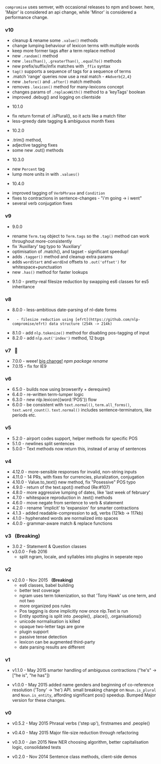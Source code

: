 `compromise` uses semver, with occasional releases to npm and bower.
here, 'Major' is considered an api change, while 'Minor' is considered a performance change.

### v10
- cleanup & rename some `.value()` methods
- change lumping behaviour of lexicon terms with multiple words
- keep more former tags after a term replace method
- new `.random()` method
- new `.lessThan()`, `.greaterThan()`, `.equalTo()` methods
- new prefix/suffix/infix matches with `_ffix` syntax
- `tag()` supports a sequence of tags for a sequence of terms
- .match 'range' queries now use a real match - `#Adverb{2,4}`
- new `.before()` and `.after()` match methods
- removes `.lexicon()` method for many-lexicons concept
- changes params of `.replaceWith()` method to a 'keyTags' boolean
- improved .debug() and logging on clientside
* 10.1.0
- fix return format of .isPlural(), so it acts like a match filter
- less-greedy date tagging & ambiguous month fixes
* 10.2.0
- .trim() method,
- adjective tagging fixes
- some new .out() methods
* 10.3.0
- new `Percent` tag
- lump more units in with `.values()`
* 10.4.0
- improved tagging of `VerbPhrase` and `Condition`
- fixes to contractions in sentence-changes - "i'm going ->  i went"
- several verb conjugation fixes

### v9  &nbsp;
* 9.0.0
- rename `Term.tag` object to `Term.tags` so the `.tag()` method can work throughout more-consistently
- fix 'Auxillary' tag typo to 'Auxiliary'
- optimisation of .match(), and tagset - significant speedup!
- adds `.tagger()` method and cleanup extra params
- adds `wordStart` and `wordEnd` offsets to `.out('offset')` for whitespace+punctuation
- new `.has()` method for faster lookups
* 9.1.0 - pretty-real filesize reduction by swapping es6 classes for es5 inheritance

### v8  &nbsp;
* 8.0.0 - less-ambitious date-parsing of nl-date forms
*       - filesize reduction using [efrt](https://github.com/nlp-compromise/efrt) data structure (254k -> 214k)
* 8.1.0 - add `nlp.tokenize()` method for disabling pos-tagging of input
* 8.2.0 - add `nlp.out('index')` method, 12 bugs

### v7  &nbsp; :postal_horn:
* 7.0.0 - weee! [big change!](https://github.com/nlp-compromise/compromise/wiki/v7-Upgrade,-welcome) *npm package rename*
* 7.0.15 - fix for IE9

### v6  &nbsp;  
* 6.5.0 - builds now using browserify + derequire()
* 6.4.0 - re-written term-lumper logic
* 6.3.0 - new nlp.lexicon({word:'POS'}) flow
* 6.0.0 - be consistent with `text.normal()`, `term.all_forms()`, `text.word_count()`. `text.normal()` includes sentence-terminators, like periods etc.

### v5  &nbsp;  
* 5.2.0 - airport codes support, helper methods for specific POS
* 5.1.0 - newlines split sentences
* 5.0.0 - Text methods now return this, instead of array of sentences

### v4  &nbsp;  
* 4.12.0 - more-sensible responses for invalid, non-string inputs
* 4.11.0 - 14 PRs, with fixes for currencies, pluralization, conjugation
* 4.10.0 - Value.to_text() new method, fix "Posessive" POS typo
* 4.9.0 - return of the text.spot() method (Re:#107)
* 4.8.0 - more aggressive lumping of dates, like 'last week of february'
* 4.7.0 - whitespace reproduction in .text() methods
* 4.6.0 - move negate from sentence to verb & statement
* 4.2.0 - rename 'implicit' to 'expansion' for smarter contractions
* 4.1.3 - added readable-compression to adj, verbs (121kb -> 117kb)
* 4.1.0 - hyphenated words are normalized into spaces
* 4.0.0 - grammar-aware match & replace functions

### v3  &nbsp;  **(Breaking)**
* 3.0.2 - Statement & Question classes
* v3.0.0 - Feb 2016
  * split ngram, locale, and syllables into plugins in seperate repo

### v2
* v2.0.0 - Nov 2015 &nbsp;  **(Breaking)**
  * es6 classes, babel building
  * better test coverage
  * ngram uses term tokenization, so that 'Tony Hawk' us one term, and not two
  * more organized pos rules
  * Pos tagging is done implicitly now once nlp.Text is run
  * Entity spotting is split into .people(), .place(), .organisations()
  * unicode normalisation is killed
  * opaque two-letter tags are gone
  * plugin support
  * passive tense detection
  * lexicon can be augmented third-party
  * date parsing results are different

### v1
* v1.1.0 - May 2015
smarter handling of ambiguous contractions ("he's" -> ["he is", "he has"])

* v1.0.0 - May 2015
added name genders and beginning of co-reference resolution ('Tony' -> 'he') API.
small breaking change on ```Noun.is_plural``` and ```Noun.is_entity```, affording significant pos() speedup. Bumped Major version for these changes.

### v0

* v0.5.2 - May 2015
Phrasal verbs ('step up'), firstnames and .people()

* v0.4.0 - May 2015
Major file-size reduction through refactoring

* v0.3.0 - Jan 2015
New NER choosing algorithm, better capitalisation logic, consolidated tests

* v0.2.0 - Nov 2014
Sentence class methods, client-side demos
